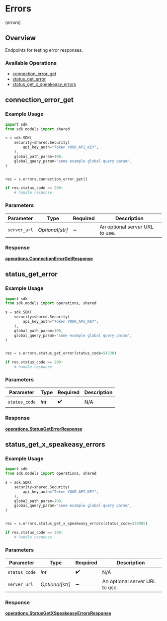# Errors
(*errors*)

## Overview

Endpoints for testing error responses.

### Available Operations

* [connection_error_get](#connection_error_get)
* [status_get_error](#status_get_error)
* [status_get_x_speakeasy_errors](#status_get_x_speakeasy_errors)

## connection_error_get

### Example Usage

```python
import sdk
from sdk.models import shared

s = sdk.SDK(
    security=shared.Security(
        api_key_auth="Token YOUR_API_KEY",
    ),
    global_path_param=100,
    global_query_param='some example global query param',
)


res = s.errors.connection_error_get()

if res.status_code == 200:
    # handle response
```

### Parameters

| Parameter                      | Type                           | Required                       | Description                    |
| ------------------------------ | ------------------------------ | ------------------------------ | ------------------------------ |
| `server_url`                   | *Optional[str]*                | :heavy_minus_sign:             | An optional server URL to use. |


### Response

**[operations.ConnectionErrorGetResponse](../../models/operations/connectionerrorgetresponse.md)**


## status_get_error

### Example Usage

```python
import sdk
from sdk.models import operations, shared

s = sdk.SDK(
    security=shared.Security(
        api_key_auth="Token YOUR_API_KEY",
    ),
    global_path_param=100,
    global_query_param='some example global query param',
)


res = s.errors.status_get_error(status_code=54338)

if res.status_code == 200:
    # handle response
```

### Parameters

| Parameter          | Type               | Required           | Description        |
| ------------------ | ------------------ | ------------------ | ------------------ |
| `status_code`      | *int*              | :heavy_check_mark: | N/A                |


### Response

**[operations.StatusGetErrorResponse](../../models/operations/statusgeterrorresponse.md)**


## status_get_x_speakeasy_errors

### Example Usage

```python
import sdk
from sdk.models import operations, shared

s = sdk.SDK(
    security=shared.Security(
        api_key_auth="Token YOUR_API_KEY",
    ),
    global_path_param=100,
    global_query_param='some example global query param',
)


res = s.errors.status_get_x_speakeasy_errors(status_code=338985)

if res.status_code == 200:
    # handle response
```

### Parameters

| Parameter                      | Type                           | Required                       | Description                    |
| ------------------------------ | ------------------------------ | ------------------------------ | ------------------------------ |
| `status_code`                  | *int*                          | :heavy_check_mark:             | N/A                            |
| `server_url`                   | *Optional[str]*                | :heavy_minus_sign:             | An optional server URL to use. |


### Response

**[operations.StatusGetXSpeakeasyErrorsResponse](../../models/operations/statusgetxspeakeasyerrorsresponse.md)**

